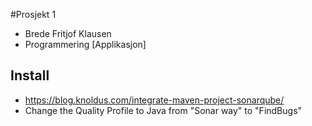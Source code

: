 #Prosjekt 1

- Brede Fritjof Klausen
- Programmering [Applikasjon]

## Install
- https://blog.knoldus.com/integrate-maven-project-sonarqube/
- Change the Quality Profile to Java from "Sonar way" to "FindBugs"
